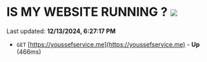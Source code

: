 # IS MY WEBSITE RUNNING ? [![](https://img.shields.io/static/v1?label=Sponsor&message=%E2%9D%A4&logo=GitHub&color=%23fe8e86)](https://github.com/sponsors/Youssef-Lehmam)

Last updated: **12/13/2024, 6:27:17 PM**

- `GET` [https://youssefservice.me](https://youssefservice.me) - **Up** (466ms)
